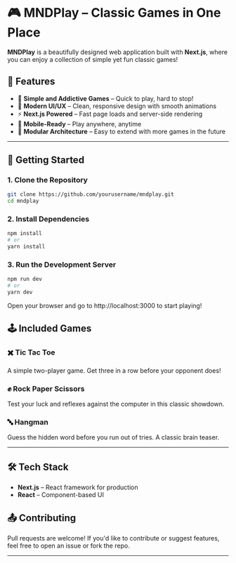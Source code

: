 # 🎮 MNDPlay – Classic Games in One Place

**MNDPlay** is a beautifully designed web application built with **Next.js**, where you can enjoy a collection of simple yet fun classic games!

## 🌟 Features

- 🎯 **Simple and Addictive Games** – Quick to play, hard to stop!
- 🎨 **Modern UI/UX** – Clean, responsive design with smooth animations
- ⚡ **Next.js Powered** – Fast page loads and server-side rendering
- 📱 **Mobile-Ready** – Play anywhere, anytime
- 🧩 **Modular Architecture** – Easy to extend with more games in the future

---

## 🚀 Getting Started

### 1. Clone the Repository

```bash
git clone https://github.com/yourusername/mndplay.git
cd mndplay
```

### 2. Install Dependencies

```bash
npm install
# or
yarn install
```

### 3. Run the Development Server
```bash
npm run dev
# or
yarn dev
```

Open your browser and go to http://localhost:3000 to start playing!


## 🕹️ Included Games

### ✖️ Tic Tac Toe  
A simple two-player game. Get three in a row before your opponent does!

### ✊ Rock Paper Scissors  
Test your luck and reflexes against the computer in this classic showdown.

### 🔤 Hangman  
Guess the hidden word before you run out of tries. A classic brain teaser.

---

## 🛠️ Tech Stack

- **Next.js** – React framework for production  
- **React** – Component-based UI

## 📤 Contributing

Pull requests are welcome! If you'd like to contribute or suggest features, feel free to open an issue or fork the repo.

---
